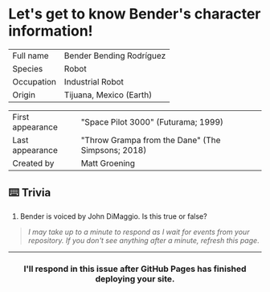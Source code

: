 # Let's get to know Bender's character information!

|   |   |
|---|---|
| Full name  | Bender Bending Rodríguez  |
| Species  |  Robot |
| Occupation  | Industrial Robot  |
| Origin  |  Tijuana, Mexico (Earth) |


|   |   |
|---|---|
| First appearance  | "Space Pilot 3000" (Futurama; 1999)  |
| Last appearance  |  "Throw Grampa from the Dane" (The Simpsons; 2018) |
| Created by  |  Matt Groening |

## :keyboard: Trivia

1. Bender is voiced by John DiMaggio. Is this true or false?

> _I may take up to a minute to respond as I wait for events from your repository. If you don't see anything after a minute, refresh this page_.


<hr>
<h3 align="center">I'll respond in this issue after GitHub Pages has finished deploying your site.</h3>
